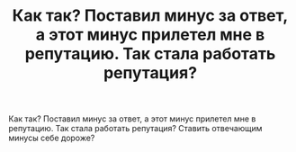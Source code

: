 ﻿---
title: "Как так? Поставил минус за ответ, а этот минус прилетел мне в репутацию. Так стала работать репутация?"
se.owner.user_id: 3547
se.owner.display_name: "I_CaR"
se.owner.link: "https://ru.meta.stackoverflow.com/users/3547/i-car"
se.link: "https://ru.meta.stackoverflow.com/questions/14305/%d0%9a%d0%b0%d0%ba-%d1%82%d0%b0%d0%ba-%d0%9f%d0%be%d1%81%d1%82%d0%b0%d0%b2%d0%b8%d0%bb-%d0%bc%d0%b8%d0%bd%d1%83%d1%81-%d0%b7%d0%b0-%d0%be%d1%82%d0%b2%d0%b5%d1%82-%d0%b0-%d1%8d%d1%82%d0%be%d1%82-%d0%bc%d0%b8%d0%bd%d1%83%d1%81-%d0%bf%d1%80%d0%b8%d0%bb%d0%b5%d1%82%d0%b5%d0%bb-%d0%bc%d0%bd%d0%b5-%d0%b2-%d1%80%d0%b5%d0%bf%d1%83%d1%82%d0%b0%d1%86%d0%b8%d1%8e-%d0%a2%d0%b0%d0%ba-%d1%81%d1%82%d0%b0"
se.question_id: 14305
se.post_type: question
---
<p>Как  так? Поставил минус за ответ, а этот минус прилетел мне в репутацию. Так стала работать репутация? Ставить отвечающим минусы себе дороже?</p>
